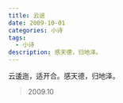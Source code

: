 ```yaml
---
title: 云谣
date: 2009-10-01
categories: 小诗
tags:
  - 小诗
description: 感天德，归地泽。
---
```


云逶迤，适开合。感天德，归地泽。 

> 2009.10